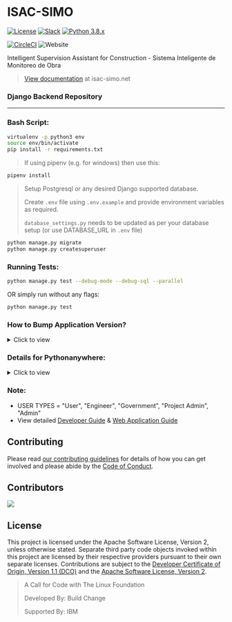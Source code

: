 # ISAC-SIMO

[![License](https://img.shields.io/badge/License-Apache2-blue.svg)](https://www.apache.org/licenses/LICENSE-2.0) [![Slack](https://img.shields.io/badge/Join-Slack-blue)](https://callforcode.org/slack) [![Python 3.8.x](https://img.shields.io/badge/python-v3.8-blue)](https://github.com/ISAC-SIMO/ISAC-SIMO-Django-Backend)

[![CircleCI](https://circleci.com/gh/buildchange/ISAC-SIMO_Django/tree/master.svg?style=shield)](https://circleci.com/gh/buildchange/ISAC-SIMO_Django/?branch=master) ![Website](https://img.shields.io/website?down_message=offline&up_message=online&url=https%3A%2F%2Fwww.isac-simo.net%2F)

Intelligent Supervision Assistant for Construction - Sistema Inteligente de Monitoreo de Obra

> [View documentation](https://www.isac-simo.net/docs/) at isac-simo.net

### Django Backend Repository
---
### Bash Script:
```sh
virtualenv -p python3 env
source env/bin/activate
pip install -r requirements.txt
```
>If using pipenv (e.g. for windows) then use this:
```sh
pipenv install
```
>Setup Postgresql or any desired Django supported database.
>
>Create ``` .env ``` file using ``` .env.example ``` and provide environment variables as required.
>
>``` database_settings.py ``` needs to be updated as per your database setup (or use DATABASE_URL in ``` .env ``` file)
```sh
python manage.py migrate
python manage.py createsuperuser
```

### Running Tests:
```sh
python manage.py test --debug-mode --debug-sql --parallel
```
OR simply run without any flags:
```sh
python manage.py test
```

### How to Bump Application Version?
<details>
    <summary>Click to view</summary>

We use SemVer scheme to manage the version number. We have created a Django Command to upgrade the version in the settings file.

#### Command Usage:
- `python manage.py bump`              → Updates to Next Patch
- `python manage.py bump --to=2.2.2`   → Updates Version Number to 2.2.2
- `python manage.py bump --type=major` → Updates to Next Major
- `python manage.py bump --type=minor` → Updates to Next Minor
- `python manage.py bump --type=patch` → Updates to Next Patch

Releases and Tags can then be created accordingly.

</details>

### Details for Pythonanywhere:
<details>
    <summary>Click to view</summary>

#### Useful .bashrc Alias for the project if hosted in Pythonanywhere:

<details>
    <summary>Click to view</summary>

```sh
alias toenv="cd /home/{{username}}/isac && source env/bin/activate"

alias server.log="cd /var/log && tail -f {{username}}.pythonanywhere.com.server.log"
alias error.log="cd /var/log && tail -f {{username}}.pythonanywhere.com.error.log"
alias access.log="cd /var/log && tail -f {{username}}.pythonanywhere.com.access.log"

alias server.up="toenv && sed -i 's/MAINTENANCE=True/MAINTENANCE=False/g' .env && touch /var/www/{{username}}_pythonanywhere_com_wsgi.py"
alias server.down="toenv && sed -i 's/MAINTENANCE=False/MAINTENANCE=True/g' .env && touch /var/www/{{username}}_pythonanywhere_com_wsgi.py"

alias reload="touch /var/www/{{username}}_pythonanywhere_com_wsgi.py"
```

</details>

#### Pythonanywhere wsgi.py:

<details>
    <summary>Click to view</summary>

```python
import os
import sys
from dotenv import load_dotenv

project_home = u'/home/{{username}}/isac'
if project_home not in sys.path:
    sys.path.insert(0, project_home)

load_dotenv(os.path.join(project_home, '.env'))

os.environ['DJANGO_SETTINGS_MODULE'] = 'isac_simo.settings'

from django.core.wsgi import get_wsgi_application
from django.contrib.staticfiles.handlers import StaticFilesHandler
application = StaticFilesHandler(get_wsgi_application())
```

</details>

#### Static Files:

<details>
    <summary>Click to view</summary>

| URL           | Directory                      |
| ------------- |:------------------------------:|
| /static/      | /home/{{username}}/isac/static |
| /media/       | /home/{{username}}/isac/media  |

</details>

#### If Static Files that does not exist e.g. https://example.com/static/bad-directory keeps throwing unhandled error use this temporary fix:

<details>
    <summary>Click to view</summary>

Inside ```env/lib/python3.7/site-packages/django/core/handlers/base.py``` find ```get_response``` without leading underscore and change it to as below:

```python
from django.shortcuts import render

def get_response(self, request):
    """Return an HttpResponse object for the given HttpRequest."""
    # Setup default url resolver for this thread
    set_urlconf(settings.ROOT_URLCONF)
    try:
        response = self._middleware_chain(request)

        response._closable_objects.append(request)

        # If the exception handler returns a TemplateResponse that has not
        # been rendered, force it to be rendered.
        if not getattr(response, 'is_rendered', True) and callable(getattr(response, 'render', None)):
            response = response.render()

        if response.status_code == 404:
            logger.warning(
                'Not Found: %s', request.path,
                extra={'status_code': 404, 'request': request},
            )

        return response
    except:
        return render(request, '404.html', status=404)
```

</details>

</details>

### Note:
- USER TYPES = "User", "Engineer", "Government", "Project Admin", "Admin"
- View detailed [Developer Guide](https://www.isac-simo.net/docs/developer-guide/) & [Web Application Guide](https://www.isac-simo.net/docs/web-application/)

## Contributing
Please read [our contributing guidelines](CONTRIBUTING.md) for details of how you can get involved and please abide by the [Code of Conduct](CONTRIBUTING.md#code-of-conduct).

## Contributors
<a href="https://github.com/ISAC-SIMO/ISAC-SIMO-Django-Backend/graphs/contributors">
  <img src="https://contributors-img.web.app/image?repo=ISAC-SIMO/ISAC-SIMO-Django-Backend" />
</a>

## License
This project is licensed under the Apache Software License, Version 2, unless otherwise stated.  Separate third party code objects invoked within this project are licensed by their respective providers pursuant to their own separate licenses. Contributions are subject to the [Developer Certificate of Origin, Version 1.1 (DCO)](https://developercertificate.org/) and the [Apache Software License, Version 2](http://www.apache.org/licenses/LICENSE-2.0.txt).

> A Call for Code with The Linux Foundation
> 
> Developed By: Build Change
> 
> Supported By: IBM

